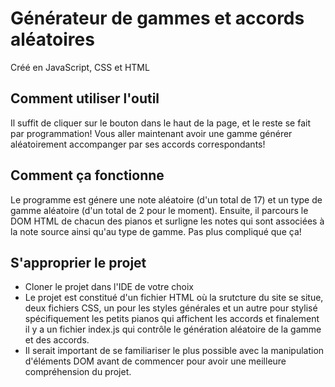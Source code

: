 # Générateur de gammes et accords aléatoires
Créé en JavaScript, CSS et HTML

## Comment utiliser l'outil 
Il suffit de cliquer sur le bouton dans le haut de la page, et le reste se fait par programmation! Vous aller maintenant avoir une gamme générer aléatoirement accompanger par ses accords correspondants!

## Comment ça fonctionne
Le programme est génere une note aléatoire (d'un total de 17) et un type de gamme aléatoire (d'un total de 2 pour le moment). Ensuite, il parcours le DOM HTML de chacun des pianos et surligne les notes qui sont associées à la note source ainsi qu'au type de gamme. Pas plus compliqué que ça!


## S'approprier le projet
- Cloner le projet dans l'IDE de votre choix
- Le projet est constitué d'un fichier HTML où la srutcture du site se situe, deux fichiers CSS, un pour les styles générales et un autre pour stylisé spécifiquement les petits pianos qui affichent les accords et finalement il y a un fichier index.js qui contrôle le génération aléatoire de la gamme et des accords.
- Il serait important de se familiariser le plus possible avec la manipulation d'éléments DOM avant de commencer pour avoir une meilleure compréhension du projet.
